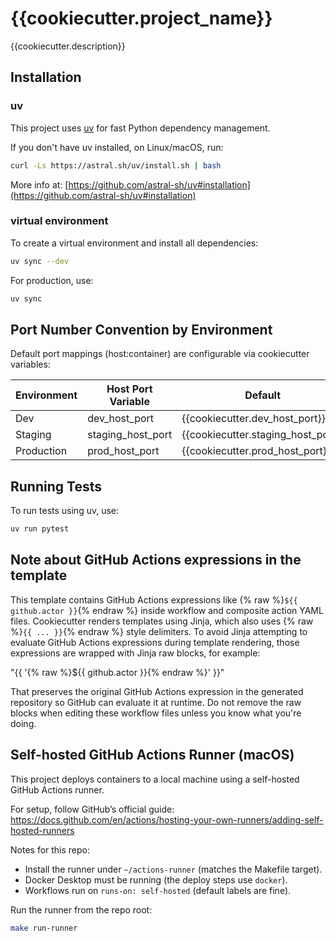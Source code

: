 # {{cookiecutter.project_name}}

{{cookiecutter.description}}

## Installation

### uv
This project uses [uv](https://github.com/astral-sh/uv) for fast Python dependency management.

If you don't have uv installed, on Linux/macOS, run:
```sh
curl -Ls https://astral.sh/uv/install.sh | bash
```
More info at:
[https://github.com/astral-sh/uv#installation](https://github.com/astral-sh/uv#installation)


### virtual environment
To create a virtual environment and install all dependencies:

```sh
uv sync --dev
```

For production, use:

```sh
uv sync
```


## Port Number Convention by Environment

Default port mappings (host:container) are configurable via cookiecutter variables:

| Environment | Host Port Variable              | Default | Container Port (app_port) |
|-------------|---------------------------------|---------|---------------------------|
| Dev         | dev_host_port                   | {{cookiecutter.dev_host_port}} | {{cookiecutter.app_port}} |
| Staging     | staging_host_port               | {{cookiecutter.staging_host_port}} | {{cookiecutter.app_port}} |
| Production  | prod_host_port                  | {{cookiecutter.prod_host_port}} | {{cookiecutter.app_port}} |


## Running Tests

To run tests using uv, use:
```sh
uv run pytest
```

## Note about GitHub Actions expressions in the template

This template contains GitHub Actions expressions like {% raw %}`${{ github.actor }}`{% endraw %} inside workflow and composite action YAML files. Cookiecutter renders templates using Jinja, which also uses {% raw %}`{{ ... }}`{% endraw %} style delimiters. To avoid Jinja attempting to evaluate GitHub Actions expressions during template rendering, those expressions are wrapped with Jinja raw blocks, for example:

   "{{ '{% raw %}${{ github.actor }}{% endraw %}' }}"

That preserves the original GitHub Actions expression in the generated repository so
GitHub can evaluate it at runtime. Do not remove the raw blocks when editing these
workflow files unless you know what you're doing.


## Self-hosted GitHub Actions Runner (macOS)

This project deploys containers to a local machine using a self-hosted GitHub Actions runner.

For setup, follow GitHub’s official guide: https://docs.github.com/en/actions/hosting-your-own-runners/adding-self-hosted-runners

Notes for this repo:
- Install the runner under `~/actions-runner` (matches the Makefile target).
- Docker Desktop must be running (the deploy steps use `docker`).
- Workflows run on `runs-on: self-hosted` (default labels are fine).

Run the runner from the repo root:

```bash
make run-runner
```